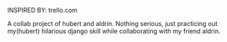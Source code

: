 INSPIRED BY: trello.com

A collab project of hubert and aldrin.
Nothing serious, just practicing out 
my(hubert) hilarious django skill while
collaborating with my friend aldrin.